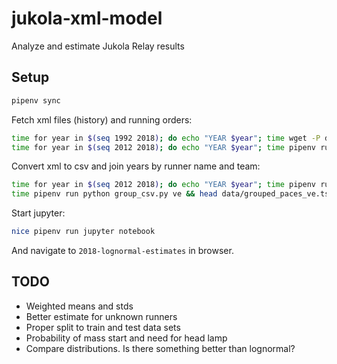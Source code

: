 # jukola-xml-model
Analyze and estimate Jukola Relay results

## Setup
```bash
pipenv sync
```

Fetch xml files (history) and running orders:

```bash
time for year in $(seq 1992 2018); do echo "YEAR $year"; time wget -P data https://results.jukola.com/tulokset/results_j${year}_ju.xml; done
time for year in $(seq 2012 2018); do echo "YEAR $year"; time pipenv run python fetch_running_order.py ${year} && wc data/running_order_j${year}_ju.tsv; done

```

Convert xml to csv and join years by runner name and team:

```bash
time for year in $(seq 2012 2018); do echo "YEAR $year"; time pipenv run python result_xml_to_csv.py $year ve && head data/results_with_dist_j${year}_ve.tsv; done
time pipenv run python group_csv.py ve && head data/grouped_paces_ve.tsv
```

Start jupyter:
```bash
nice pipenv run jupyter notebook
```

And navigate to `2018-lognormal-estimates` in browser.


## TODO

* Weighted means and stds
* Better estimate for unknown runners
* Proper split to train and test data sets
* Probability of mass start and need for head lamp
* Compare distributions. Is there something better than lognormal?